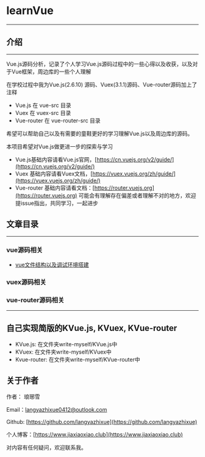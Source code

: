 # learnVue
---

## 介绍
---
Vue.js源码分析，记录了个人学习Vue.js源码过程中的一些心得以及收获，以及对于Vue框架，周边库的一些个人理解

在学校过程中我为Vue.js(2.6.10) 源码、Vuex(3.1.1)源码、Vue-router源码加上了注释
  * Vue.js 在 vue-src 目录
  * Vuex 在 vuex-src  目录
  * Vue-router 在 vue-router-src 目录

希望可以帮助自己以及有需要的童鞋更好的学习理解Vue.js以及周边库的源码。

本项目希望对Vue.js做更进一步的探索与学习
* Vue.js基础内容请看Vue.js官网，[https://cn.vuejs.org/v2/guide/](https://cn.vuejs.org/v2/guide/)
* Vuex 基础内容请看Vuex文档，[https://vuex.vuejs.org/zh/guide/](https://vuex.vuejs.org/zh/guide/)
* Vue-router 基础内容请看文档：[https://router.vuejs.org](https://router.vuejs.org)
可能会有理解存在偏差或者理解不对的地方，欢迎提issue指出，共同学习，一起进步

## 文章目录
--- 

### vue源码相关
* [vue文件结构以及调试环境搭建](./docs/vue/dir.md)
### vuex源码相关
### vue-router源码相关

--- 
## 自己实现简版的KVue.js, KVuex, KVue-router

* KVue.js: 在文件夹write-myself/KVue.js中
* KVuex: 在文件夹write-myself/KVuex中
* Kvue-router: 在文件夹write-myself/KVue-router中


## 关于作者

作者： 琅琊雪

Email：langyazhixue0412@outlook.com

Github: [https://github.com/langyazhixue](https://github.com/langyazhixue)

个人博客：[https://www.jiaxiaoxiao.club](https://www.jiaxiaoxiao.club)

对内容有任何疑问，欢迎联系我。

